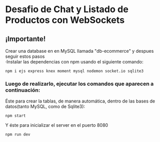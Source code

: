 # Desafio de Chat y Listado de Productos con WebSockets

## ¡Importante!
Crear una database en en MySQL llamada "db-ecommerce" y despues seguir estos pasos  
·Instalar las dependencias con npm usando el siguiente comando:
```
npm i ejs express knex moment mysql nodemon socket.io sqlite3
```
### Luego de realizarlo, ejecutar los comandos que aparecen a continuación:  
Éste para crear la tablas, de manera automática, dentro de las bases de datos(tanto MySQL, como de Sqlite3):
```
npm start
```
Y éste para inicializar el server en el puerto 8080
```
npm run dev
```
